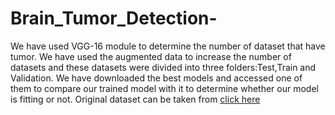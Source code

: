 # Brain_Tumor_Detection-
We have used VGG-16 module to determine the number of dataset that have tumor.
We have used the augmented data to increase the number of datasets and these datasets were divided into three folders:Test,Train and Validation.
We have downloaded the best models and accessed one of them to compare our trained model with it to determine whether our model is fitting or not.
Original dataset can be taken from [ click here](https://www.kaggle.com/datasets/navoneel/brain-mri-images-for-brain-tumor-detection)
